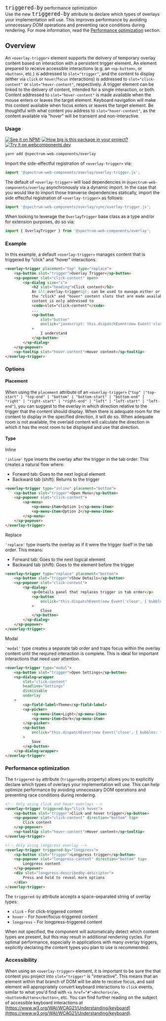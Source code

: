 <sp-alert-banner open variant="info">
    <div class="spectrum-InLineAlert-header">
        <span> <code class="spectrum-Code" style="font-size: 17px;">triggered-by</code> performance optimization</span>
    </div>
    <div class="spectrum-InLineAlert-content">
        Use the new <code class="spectrum-Code"  style="font-size: 17px;">triggered-by</code> attribute to declare which types of overlays
        your implementation will use. This improves performance by avoiding
        unnecessary DOM operations and preventing race conditions during
        rendering. For more information, read the <a href="#performance-optimization">Performance
        optimization</a> section.
    </div>
</sp-alert-banner>

## Overview

An `<overlay-trigger>` element supports the delivery of temporary overlay content based on interaction with a persistent trigger element. An element prepared to receive accessible interactions (e.g. an `<sp-button>`, or `<button>`, etc.) is addressed to `slot="trigger"`, and the content to display (either via `click` or `hover`/`focus` interactions) is addressed to `slot="click-content"` or `slot="hover-content"`, respectively. A trigger element can be linked to the delivery of content, intended for a single interaction, or both. Content addressed to `slot="hover-content"` is made available when the mouse enters or leaves the target element. Keyboard navigation will make this content available when focus enters or leaves the target element. Be thoughtful with what content you address to `slot="hover-content"`, as the content available via "hover" will be transient and non-interactive.

### Usage

[![See it on NPM!](https://img.shields.io/npm/v/@spectrum-web-components/meter?style=for-the-badge)](https://www.npmjs.com/package/@spectrum-web-components/overlay)
[![How big is this package in your project?](https://img.shields.io/bundlephobia/minzip/@spectrum-web-components/meter?style=for-the-badge)](https://bundlephobia.com/result?p=@spectrum-web-components/overlay)
[![Try it on webcomponents.dev](https://img.shields.io/badge/Try%20it%20on-webcomponents.dev-green?style=for-the-badge)](https://webcomponents.dev/edit/collection/fO75441E1Q5ZlI0e9pgq/bu0sOBIfyW7wnHkXtGzL/src/index.ts)

```zsh
yarn add @spectrum-web-components/overlay
```

Import the side-effectful registration of `<overlay-trigger>` via:

```ts
import '@spectrum-web-components/overlay/overlay-trigger.js';
```

The default of `<overlay-trigger>` will load dependencies in `@spectrum-web-components/overlay` asynchronously via a dynamic import. In the case that you would like to import those tranverse dependencies statically, import the side effectful registration of `<overlay-trigger>` as follows:

```ts
import '@spectrum-web-components/overlay/sync/overlay-trigger.js';
```

When looking to leverage the `OverlayTrigger` base class as a type and/or for extension purposes, do so via:

```ts
import { OverlayTrigger } from '@spectrum-web-components/overlay';
```

### Example

In this example, a default `<overlay-trigger>` manages content that is triggered by "click" and "hover" interactions.

```html
<overlay-trigger placement="top" type="replace">
    <sp-button slot="trigger">Overlay Trigger</sp-button>
    <sp-popover slot="click-content" open>
        <sp-dialog size="s">
            <h2 slot="heading">Click content</h2>
            An &lt;overlay-trigger&gt; can be used to manage either or both of
            the "click" and "hover" content slots that are made available. Here,
            content is only addressed to
            <code>slot="click-content"</code>
            ...
            <sp-button
                slot="button"
                onclick="javascript: this.dispatchEvent(new Event('close', {bubbles: true, composed: true}));"
            >
                I understand
            </sp-button>
        </sp-dialog>
    </sp-popover>
    <sp-tooltip slot="hover-content">Hover content</sp-tooltip>
</overlay-trigger>
```

### Options

#### Placement

When using the `placement` attribute of an `<overlay-trigger>` (`"top" |"top-start" | "top-end" | "bottom" | "bottom-start" | "bottom-end" | "right" | "right-start" | "right-end" | "left" | "left-start" | "left-end"`), you can suggest to the overlay in which direction relative to the trigger that the content should display. When there is adequate room for the content to display in the specified direction, it will do so. When adequate room is not available, the overlaid content will calculate the direction in which it has the most room to be displayed and use that direction.

#### Type

<sp-tabs selected="inline" auto label="Type attribute options">
<sp-tab value="inline">Inline</sp-tab>
<sp-tab-panel value="inline">

`'inline'` type inserts the overlay after the trigger in the tab order. This creates a natural flow where:

-   Forward tab: Goes to the next logical element
-   Backward tab (shift): Returns to the trigger

```html
<overlay-trigger type="inline" placement="bottom">
    <sp-button slot="trigger">Open Menu</sp-button>
    <sp-popover slot="click-content">
        <sp-menu>
            <sp-menu-item>Option 1</sp-menu-item>
            <sp-menu-item>Option 2</sp-menu-item>
        </sp-menu>
    </sp-popover>
</overlay-trigger>
```

</sp-tab-panel>
<sp-tab value="replace">Replace</sp-tab>
<sp-tab-panel value="replace">

`'replace'` type inserts the overlay as if it were the trigger itself in the tab order. This means:

-   Forward tab: Goes to the next logical element
-   Backward tab (shift): Goes to the element before the trigger

```html
<overlay-trigger type="replace" placement="bottom">
    <sp-button slot="trigger">Show Details</sp-button>
    <sp-popover slot="click-content">
        <sp-dialog>
            <p>Details panel that replaces trigger in tab order</p>
            <sp-button
                onclick="this.dispatchEvent(new Event('close', { bubbles: true, composed: true }))"
            >
                Close
            </sp-button>
        </sp-dialog>
    </sp-popover>
</overlay-trigger>
```

</sp-tab-panel>
<sp-tab value="modal">Modal</sp-tab>
<sp-tab-panel value="modal">

`'modal'` type creates a separate tab order and traps focus within the overlay content until the required interaction is complete. This is ideal for important interactions that need user attention.

```html
<overlay-trigger type="modal">
    <sp-button slot="trigger">Open Settings</sp-button>
    <sp-dialog-wrapper
        slot="click-content"
        headline="Settings"
        dismissable
        underlay
    >
        <sp-field-label>Theme</sp-field-label>
        <sp-picker>
            <sp-menu-item>Light</sp-menu-item>
            <sp-menu-item>Dark</sp-menu-item>
        </sp-picker>
        <sp-button
            onclick="this.dispatchEvent(new Event('close', { bubbles: true, composed: true }))"
        >
            Save
        </sp-button>
    </sp-dialog-wrapper>
</overlay-trigger>
```

</sp-tab-panel>
</sp-tabs>

### Performance optimization

The `triggered-by` attribute (`triggeredBy` property) allows you to explicitly declare which types of overlays your implementation will use. This can help optimize performance by avoiding unnecessary DOM operations and preventing race conditions during rendering.

```html
<!-- Only using click and hover overlays -->
<overlay-trigger triggered-by="click hover">
    <sp-button slot="trigger">Click and hover trigger</sp-button>
    <sp-popover slot="click-content" direction="bottom" tip>
        Click content
    </sp-popover>
    <sp-tooltip slot="hover-content">Hover content</sp-tooltip>
</overlay-trigger>

<!-- Only using longpress overlay -->
<overlay-trigger triggered-by="longpress">
    <sp-button slot="trigger">Longpress trigger</sp-button>
    <sp-popover slot="longpress-content" direction="bottom" tip>
        Longpress content
    </sp-popover>
    <div slot="longpress-describedby-descriptor">
        Press and hold to reveal more options
    </div>
</overlay-trigger>
```

The `triggered-by` attribute accepts a space-separated string of overlay types:

-   `click` - For click-triggered content
-   `hover` - For hover/focus-triggered content
-   `longpress` - For longpress-triggered content

When not specified, the component will automatically detect which content types are present, but this may result in additional rendering cycles. For optimal performance, especially in applications with many overlay triggers, explicitly declaring the content types you plan to use is recommended.

### Accessibility

When using an `<overlay-trigger>` element, it is important to be sure the that content you project into `slot="trigger"` is "interactive". This means that an element within that branch of DOM will be able to receive focus, and said element will appropriately convert keyboard interactions to `click` events, similar to what you'd find with `<a href="#">Anchors</a>`, `<button>Buttons</button>`, etc. You can find further reading on the subject of accessible keyboard interactions at [https://www.w3.org/WAI/WCAG21/Understanding/keyboard](https://www.w3.org/WAI/WCAG21/Understanding/keyboard).
